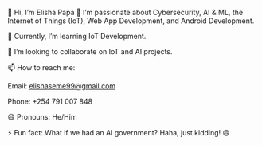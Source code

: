 👋 Hi, I’m Elisha  Papa
👀 I’m passionate about Cybersecurity, AI & ML, the Internet of Things (IoT), Web App Development, and Android Development.

🌱 Currently, I’m learning IoT Development.

💞️ I’m looking to collaborate on IoT and AI projects.

📫 How to reach me:

Email: elishaseme99@gmail.com

Phone: +254 791 007 848

😄 Pronouns: He/Him

⚡ Fun fact: What if we had an AI government? Haha, just kidding! 😄

<!--- Elisha-Seme/Elisha-Seme is a ✨ special ✨ repository because its `README.md` (this file) appears on your GitHub profile. You can click the Preview link to check out your changes. --->
